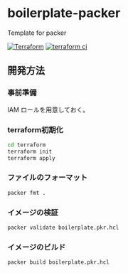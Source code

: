 # boilerplate-packer

Template for packer

[![Terraform](https://github.com/kannkyo/boilerplate-packer/actions/workflows/terraform-publish.yml/badge.svg)](https://github.com/kannkyo/boilerplate-packer/actions/workflows/terraform-publish.yml)
[![terraform ci](https://github.com/kannkyo/boilerplate-packer/actions/workflows/terraform-ci.yml/badge.svg)](https://github.com/kannkyo/boilerplate-packer/actions/workflows/terraform-ci.yml)

## 開発方法

### 事前準備

IAM ロールを用意しておく。

### terraform初期化

```bash
cd terraform
terraform init
terraform apply
```

### ファイルのフォーマット

```bash
packer fmt .
```

### イメージの検証

```bash
packer validate boilerplate.pkr.hcl
```

### イメージのビルド

```bash
packer build boilerplate.pkr.hcl
```

